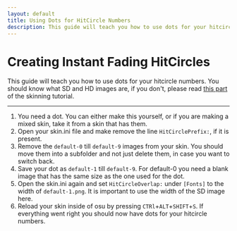 ```yaml
---
layout: default
title: Using Dots for HitCircle Numbers
description: This guide will teach you how to use dots for your hitcircle numbers.
---
```


# Creating Instant Fading HitCircles
This guide will teach you how to use dots for your hitcircle numbers. You should know what SD and HD images are, if you don't, please read [this part](https://rockroller01.github.io/skinninginfo/tutorial/introduction#hdsd-elements-aspect-ratios-and-resolution) of the skinning tutorial.

***

1. You need a dot. You can either make this yourself, or if you are making a mixed skin, take it from a skin that has them.
2. Open your skin.ini file and make remove the line ``HitCirclePrefix:``, if it is present.
3. Remove the ``default-0`` till ``default-9`` images from your skin. You should move them into a subfolder and not just delete them, in case you want to switch back.
4. Save your dot as ``default-1`` till ``default-9``. For default-0 you need a blank image that has the same size as the one used for the dot.
5. Open the skin.ini again and set ``HitCircleOverlap:`` under ``[Fonts]`` to the width of ``default-1.png``. It is important to use the width of the SD image here.
6. Reload your skin inside of osu by pressing ``CTRl``+``ALT``+``SHIFT``+``S``. If everything went right you should now have dots for your hitcircle numbers.